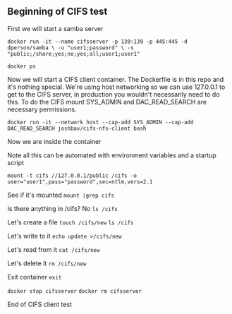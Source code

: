 ## Beginning of CIFS test

First we will start a samba server

`docker run -it --name cifsserver -p 139:139 -p 445:445 -d dperson/samba \
            -u "user1;password" \
            -s "public;/share;yes;no;yes;all;user1;user1" 
`

`docker ps`

Now we will start a CIFS client container.
The Dockerfile is in this repo and it's nothing special.
We're using host networking so we can use 127.0.0.1 to get to the CIFS server,
in production you wouldn't necessarily need to do this.
To do the CIFS mount SYS_ADMIN and DAC_READ_SEARCH are necessary permissions.

`docker run -it --network host --cap-add SYS_ADMIN --cap-add DAC_READ_SEARCH joshbav/cifs-nfs-client bash`

Now we are inside the container

Note all this can be automated with environment variables and a startup script

`mount -t cifs //127.0.0.1/public /cifs -o user="user1",pass="password",sec=ntlm,vers=2.1`

See if it's mounted
`mount |grep cifs`

Is there anything in /cifs? No
`ls /cifs`

Let's create a file
`touch /cifs/new`
`ls /cifs`

Let's write to it
`echo update >/cifs/new`

Let's read from it
`cat /cifs/new`

Let's delete it
`rm /cifs/new`

Exit container
`exit`

`docker stop cifsserver`
`docker rm cifsserver`

End of CIFS client test



